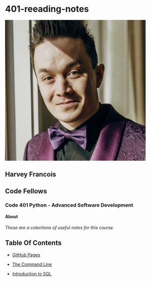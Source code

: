# 401-reeading-notes


![Image](./img/me.jpeg)
## Harvey Francois
## Code Fellows
### Code 401 Python - Advanced Software Development

#### About
*These are a colections of useful notes for this course.*

## Table Of Contents

- [GitHub Pages](https://github.com/harfrancois/401-reeading-notes)

- [The Command Line](./terminal.md)

- [Introduction to SQL](./SQL.md)
